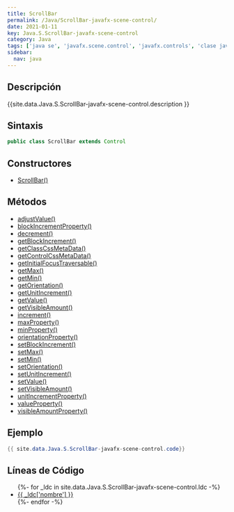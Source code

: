 ```yaml
---
title: ScrollBar
permalink: /Java/ScrollBar-javafx-scene-control/
date: 2021-01-11
key: Java.S.ScrollBar-javafx-scene-control
category: Java
tags: ['java se', 'javafx.scene.control', 'javafx.controls', 'clase java', 'JavaFX 2.0']
sidebar: 
  nav: java
---
```


## Descripción
{{site.data.Java.S.ScrollBar-javafx-scene-control.description }}

## Sintaxis
~~~java
public class ScrollBar extends Control
~~~

## Constructores
* [ScrollBar()](/Java/ScrollBar-javafx-scene-control/ScrollBar/)

## Métodos
* [adjustValue()](/Java/ScrollBar-javafx-scene-control/adjustValue)
* [blockIncrementProperty()](/Java/ScrollBar-javafx-scene-control/blockIncrementProperty)
* [decrement()](/Java/ScrollBar-javafx-scene-control/decrement)
* [getBlockIncrement()](/Java/ScrollBar-javafx-scene-control/getBlockIncrement)
* [getClassCssMetaData()](/Java/ScrollBar-javafx-scene-control/getClassCssMetaData)
* [getControlCssMetaData()](/Java/ScrollBar-javafx-scene-control/getControlCssMetaData)
* [getInitialFocusTraversable()](/Java/ScrollBar-javafx-scene-control/getInitialFocusTraversable)
* [getMax()](/Java/ScrollBar-javafx-scene-control/getMax)
* [getMin()](/Java/ScrollBar-javafx-scene-control/getMin)
* [getOrientation()](/Java/ScrollBar-javafx-scene-control/getOrientation)
* [getUnitIncrement()](/Java/ScrollBar-javafx-scene-control/getUnitIncrement)
* [getValue()](/Java/ScrollBar-javafx-scene-control/getValue)
* [getVisibleAmount()](/Java/ScrollBar-javafx-scene-control/getVisibleAmount)
* [increment()](/Java/ScrollBar-javafx-scene-control/increment)
* [maxProperty()](/Java/ScrollBar-javafx-scene-control/maxProperty)
* [minProperty()](/Java/ScrollBar-javafx-scene-control/minProperty)
* [orientationProperty()](/Java/ScrollBar-javafx-scene-control/orientationProperty)
* [setBlockIncrement()](/Java/ScrollBar-javafx-scene-control/setBlockIncrement)
* [setMax()](/Java/ScrollBar-javafx-scene-control/setMax)
* [setMin()](/Java/ScrollBar-javafx-scene-control/setMin)
* [setOrientation()](/Java/ScrollBar-javafx-scene-control/setOrientation)
* [setUnitIncrement()](/Java/ScrollBar-javafx-scene-control/setUnitIncrement)
* [setValue()](/Java/ScrollBar-javafx-scene-control/setValue)
* [setVisibleAmount()](/Java/ScrollBar-javafx-scene-control/setVisibleAmount)
* [unitIncrementProperty()](/Java/ScrollBar-javafx-scene-control/unitIncrementProperty)
* [valueProperty()](/Java/ScrollBar-javafx-scene-control/valueProperty)
* [visibleAmountProperty()](/Java/ScrollBar-javafx-scene-control/visibleAmountProperty)

## Ejemplo
~~~java
{{ site.data.Java.S.ScrollBar-javafx-scene-control.code}}
~~~

## Líneas de Código
<ul>
{%- for _ldc in site.data.Java.S.ScrollBar-javafx-scene-control.ldc -%}
   <li>
       <a href="{{_ldc['url'] }}">{{ _ldc['nombre'] }}</a>
   </li>
{%- endfor -%}
</ul>
